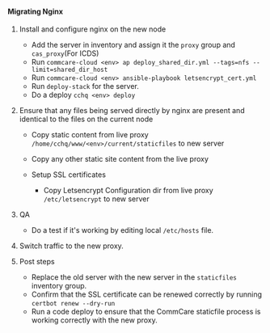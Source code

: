 #### Migrating Nginx
1.  Install and configure nginx on the new node
    *   Add the server in inventory and assign it the `proxy` group and `cas_proxy`(For ICDS)
    *   Run `commcare-cloud <env> ap deploy_shared_dir.yml --tags=nfs --limit=shared_dir_host`
    *   Run `commcare-cloud <env> ansible-playbook letsencrypt_cert.yml`
    *   Run `deploy-stack` for the server.
    *   Do a deploy `cchq <env> deploy`

2.  Ensure that any files being served directly by nginx are present and identical to the files on the current node
    *   Copy static content from live proxy `/home/cchq/www/<env>/current/staticfiles` to new server
    *   Copy any other static site content from the live proxy

    *   Setup SSL certificates
        *   Copy Letsencrypt Configuration dir from live proxy `/etc/letsencrypt` to new server
3.  QA
    *   Do a test if it's working by editing local `/etc/hosts` file.

4.  Switch traffic to the new proxy.

5.  Post steps
    *   Replace the old server with the new server in the `staticfiles` inventory group.
    *   Confirm that the SSL certificate can be renewed correctly by running `certbot renew --dry-run`
    *   Run a code deploy to ensure that the CommCare staticfile process is working correctly with the new proxy.
